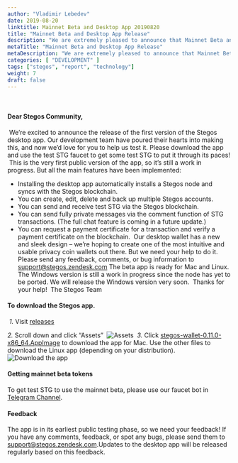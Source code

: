 ```yaml
---
author: "Vladimir Lebedev"
date: 2019-08-20
linktitle: Mainnet Beta and Desktop App 20190820
title: "Mainnet Beta and Desktop App Release"
description: "We are extremely pleased to announce that Mainnet Beta and Desktop App are now live!"
metaTitle: "Mainnet Beta and Desktop App Release"
metaDescription: "We are extremely pleased to announce that Mainnet Beta and Desktop App are now live!"
categories: [ "DEVELOPMENT" ]
tags: ["stegos", "report", "technology"]
weight: 7
draft: false
---
```

​
#### Dear Stegos Community,
​
We’re excited to announce the release of the first version of the Stegos desktop app. Our development team have poured their hearts into making this, and now we’d love for you to help us test it. Please download the app and use the test STG faucet to get some test STG to put it through its paces!
​
This is the very first public version of the app, so it’s still a work in progress. But all the main features have been implemented:
​
- Installing the desktop app automatically installs a Stegos node and syncs with the Stegos blockchain.
​
- You can create, edit, delete and back up multiple Stegos accounts.
​
- You can send and receive test STG via the Stegos blockchain.
​
- You can send fully private messages via the comment function of STG transactions. (The full chat feature is coming in a future update.)
​
- You can request a payment certificate for a transaction and verify a payment certificate on the blockchain.
​
Our desktop wallet has a new and sleek design – we’re hoping to create one of the most intuitive and usable privacy coin wallets out there. But we need your help to do it. Please send any feedback, comments, or bug information to support@stegos.zendesk.com
​
The beta app is ready for Mac and Linux. The Windows version is still a work in progress since the node has yet to be ported. We will release the Windows version very soon.
​
Thanks for your help!
​
The Stegos Team
​
#### To download the Stegos app.
​
*1.* Visit [releases](https://github.com/stegos/stegos-wallet/releases)

*2.* Scroll down and click “Assets”
​
![Assets](/images/Desktop_app_1.png)
​
*3.* Click [stegos-wallet-0.11.0-x86_64.AppImage](https://github.com/stegos/stegos-wallet/releases/download/v0.11/stegos-wallet-0.11.0-x86_64.AppImage) to download the app for Mac.
Use the other files to download the Linux app (depending on your distribution).
​
![Download the app](/images/Desktop_app_2.png)
​
#### Getting mainnet beta tokens
To get test STG to use the mainnet beta, please use our faucet bot in [Telegram Channel](https://stg.to/tgn).
​
​
#### Feedback
The app is in its earliest public testing phase, so we need your feedback! If you have any comments, feedback, or spot any bugs, please send them to <support@stegos.zendesk.com>.
​
Updates to the desktop app will be released regularly based on this feedback.
